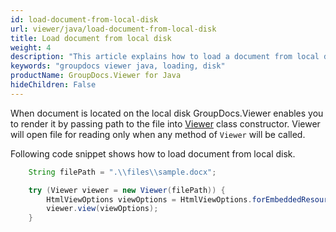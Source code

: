 ```yaml
---
id: load-document-from-local-disk
url: viewer/java/load-document-from-local-disk
title: Load document from local disk
weight: 4
description: "This article explains how to load a document from local disk with GroupDocs.Viewer using Java."
keywords: "groupdocs viewer java, loading, disk"
productName: GroupDocs.Viewer for Java
hideChildren: False
---
```

When document is located on the local disk GroupDocs.Viewer enables you to render it by passing path to the file into [Viewer](https://reference.groupdocs.com/viewer/java/com.groupdocs.viewer/Viewer) class constructor. Viewer will open file for reading only when any method of `Viewer` will be called.

Following code snippet shows how to load document from local disk.

```java
    String filePath = ".\\files\\sample.docx";

    try (Viewer viewer = new Viewer(filePath)) {
        HtmlViewOptions viewOptions = HtmlViewOptions.forEmbeddedResources();
        viewer.view(viewOptions);
    }
```
